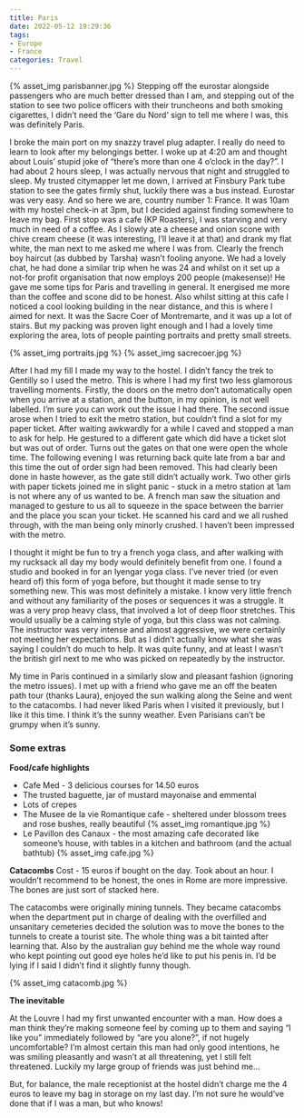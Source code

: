 ```yaml
---
title: Paris
date: 2022-05-12 19:29:36
tags:
- Europe
- France
categories: Travel
---
```

{% asset_img parisbanner.jpg %}
Stepping off the eurostar alongside passengers who are much better dressed than I am, and stepping out of the station to see two police officers with their truncheons and both smoking cigarettes, I didn’t need the ‘Gare du Nord’ sign to tell me where I was, this was definitely Paris.

I broke the main port on my snazzy travel plug adapter. I really do need to learn to look after my belongings better. I woke up at 4:20 am and thought about Louis’ stupid joke of “there’s more than one 4 o’clock in the day?”. I had about 2 hours sleep, I was actually nervous that night and struggled to sleep. My trusted citymapper let me down, I arrived at Finsbury Park tube station to see the gates firmly shut, luckily there was a bus instead. Eurostar was very easy. And so here we are, country number 1: France. It was 10am with my hostel check-in at 3pm, but I decided against finding somewhere to leave my bag. First stop was a cafe (KP Roasters), I was starving and very much in need of a coffee. As I slowly ate a cheese and onion scone with chive cream cheese (it was interesting, I’ll leave it at that) and drank my flat white, the man next to me asked me where I was from. Clearly the french boy haircut (as dubbed by Tarsha) wasn’t fooling anyone. We had a lovely chat, he had done a similar trip when he was 24 and whilst on it set up a not-for profit organisation that now employs 200 people (makesense)! He gave me some tips for Paris and travelling in general. It energised me more than the coffee and scone did to be honest. Also whilst sitting at this cafe I noticed a cool looking building in the near distance, and this is where I aimed for next. It was the Sacre Coer of Montremarte, and it was up a lot of stairs. But my packing was proven light enough and I had a lovely time exploring the area, lots of people painting portraits and pretty small streets. 

{% asset_img portraits.jpg %}
{% asset_img sacrecoer.jpg %}

After I had my fill I made my way to the hostel. I didn’t fancy the trek to Gentilly so I used the metro. This is where I had my first two less glamorous travelling moments. Firstly, the doors on the metro don’t automatically open when you arrive at a station, and the button, in my opinion, is not well labelled. I’m sure you can work out the issue I had there. The second issue arose when I tried to exit the metro station, but couldn’t find a slot for my paper ticket. After waiting awkwardly for a while I caved and stopped a man to ask for help. He gestured to a different gate which did have a ticket slot but was out of order. Turns out the gates on that one were open the whole time. The following evening I was returning back quite late from a bar and this time the out of order sign had been removed. This had clearly been done in haste however, as the gate still didn’t actually work. Two other girls with paper tickets joined me in slight panic - stuck in a metro station at 1am is not where any of us wanted to be. A french man saw the situation and managed to gesture to us all to squeeze in the space between the barrier and the place you scan your ticket. He scanned his card and we all rushed through, with the man being only minorly crushed. I haven’t been impressed with the metro.

I thought it might be fun to try a french yoga class, and after walking with my rucksack all day my body would definitely benefit from one. I found a studio and booked in for an Iyengar yoga class. I’ve never tried (or even heard of) this form of yoga before, but thought it made sense to try something new. This was most definitely a mistake. I know very little french and without any familiarity of the poses or sequences it was a struggle. It was a very prop heavy class, that involved a lot of deep floor stretches. This would usually be a calming style of yoga, but this class was not calming. The instructor was very intense and almost aggressive, we were certainly not meeting her expectations. But as I didn’t actually know what she was saying I couldn’t do much to help. It was quite funny, and at least I wasn’t the british girl next to me who was picked on repeatedly by the instructor.

My time in Paris continued in a similarly slow and pleasant fashion (ignoring the metro issues). I met up with a friend who gave me an off the beaten path tour (thanks Laura), enjoyed the sun walking along the Seine and went to the catacombs. I had never liked Paris when I visited it previously, but I like it this time. I think it’s the sunny weather. Even Parisians can’t be grumpy when it’s sunny.

### Some extras

**Food/cafe highlights**
- Cafe Med - 3 delicious courses for 14.50 euros
- The trusted baguette, jar of mustard mayonaise and emmental
- Lots of crepes
- The Musee de la vie Romantique cafe - sheltered under blossom trees and rose bushes, really beautiful
{% asset_img romantique.jpg %}
- Le Pavillon des Canaux - the most amazing cafe decorated like someone’s house, with tables in a kitchen and bathroom (and the actual bathtub)
{% asset_img cafe.jpg %}

**Catacombs**
Cost - 15 euros if bought on the day. Took about an hour. I wouldn’t recommend to be honest, the ones in Rome are more impressive. The bones are just sort of stacked here.

The catacombs were originally mining tunnels. They became catacombs when the department put in charge of dealing with the overfilled and unsanitary cemeteries decided the solution was to move the bones to the tunnels to create a tourist site. The whole thing was a bit tainted after learning that. Also by the australian guy behind me the whole way round who kept pointing out good eye holes he’d like to put his penis in. I’d be lying if I said I didn’t find it slightly funny though.

{% asset_img catacomb.jpg %}

**The inevitable**

At the Louvre I had my first unwanted encounter with a man. How does a man think they’re making someone feel by coming up to them and saying “I like you” immediately followed by “are you alone?”, if not hugely uncomfortable? I’m almost certain this man had only good intentions, he was smiling pleasantly and wasn’t at all threatening, yet I still felt threatened.  Luckily my large group of friends was just behind me...

But, for balance, the male receptionist at the hostel didn’t charge me the 4 euros to leave my bag in storage on my last day. I’m not sure he would’ve done that if I was a man, but who knows!